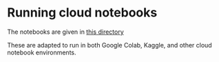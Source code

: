 # Running cloud notebooks


The notebooks are given in [this directory](./)

These are adapted to run in both Google Colab, Kaggle, and other cloud notebook environments.